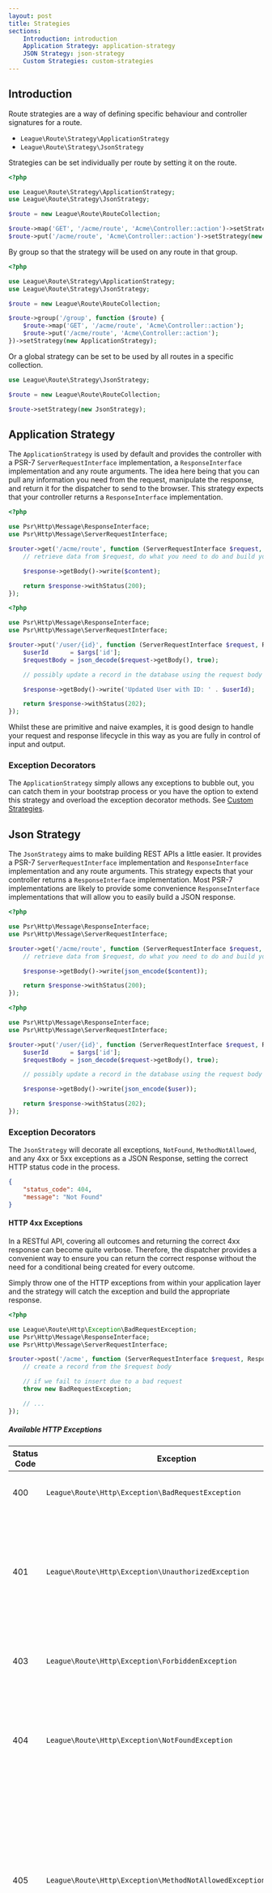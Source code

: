 ```yaml
---
layout: post
title: Strategies
sections:
    Introduction: introduction
    Application Strategy: application-strategy
    JSON Strategy: json-strategy
    Custom Strategies: custom-strategies
---
```

## Introduction

Route strategies are a way of defining specific behaviour and controller signatures for a route.

- `League\Route\Strategy\ApplicationStrategy`
- `League\Route\Strategy\JsonStrategy`

Strategies can be set individually per route by setting it on the route.

~~~php
<?php

use League\Route\Strategy\ApplicationStrategy;
use League\Route\Strategy\JsonStrategy;

$route = new League\Route\RouteCollection;

$route->map('GET', '/acme/route', 'Acme\Controller::action')->setStrategy(new ApplicationStrategy);
$route->put('/acme/route', 'Acme\Controller::action')->setStrategy(new JsonStrategy);
~~~

By group so that the strategy will be used on any route in that group.

~~~php
<?php

use League\Route\Strategy\ApplicationStrategy;
use League\Route\Strategy\JsonStrategy;

$route = new League\Route\RouteCollection;

$route->group('/group', function ($route) {
    $route->map('GET', '/acme/route', 'Acme\Controller::action');
    $route->put('/acme/route', 'Acme\Controller::action');
})->setStrategy(new ApplicationStrategy);
~~~

Or a global strategy can be set to be used by all routes in a specific collection.

~~~php
use League\Route\Strategy\JsonStrategy;

$route = new League\Route\RouteCollection;

$route->setStrategy(new JsonStrategy);
~~~

## Application Strategy

The `ApplicationStrategy` is used by default and provides the controller with a PSR-7 `ServerRequestInterface` implementation, a `ResponseInterface` implementation and any route arguments. The idea here being that you can pull any information you need from the request, manipulate the response, and return it for the dispatcher to send to the browser. This strategy expects that your controller returns a `ResponseInterface` implementation.

~~~php
<?php

use Psr\Http\Message\ResponseInterface;
use Psr\Http\Message\ServerRequestInterface;

$router->get('/acme/route', function (ServerRequestInterface $request, ResponseInterface $response) {
    // retrieve data from $request, do what you need to do and build your $content

    $response->getBody()->write($content);

    return $response->withStatus(200);
});
~~~

~~~php
<?php

use Psr\Http\Message\ResponseInterface;
use Psr\Http\Message\ServerRequestInterface;

$router->put('/user/{id}', function (ServerRequestInterface $request, ResponseInterface $response, array $args) {
    $userId      = $args['id'];
    $requestBody = json_decode($request->getBody(), true);

    // possibly update a record in the database using the request body

    $response->getBody()->write('Updated User with ID: ' . $userId);

    return $response->withStatus(202);
});
~~~

Whilst these are primitive and naive examples, it is good design to handle your request and response lifecycle in this way as you are fully in control of input and output.

### Exception Decorators

The `ApplicationStrategy` simply allows any exceptions to bubble out, you can catch them in your bootstrap process or you have the option to extend this strategy and overload the exception decorator methods. See [Custom Strategies](/3.x/custom-strategies).

## Json Strategy

The `JsonStrategy` aims to make building REST APIs a little easier. It provides a PSR-7 `ServerRequestInterface` implementation and `ResponseInterface` implementation and any route arguments. This strategy expects that your controller returns a `ResponseInterface` implementation. Most PSR-7 implementations are likely to provide some convenience `ResponseInterface` implementations that will allow you to easily build a JSON response.

~~~php
<?php

use Psr\Http\Message\ResponseInterface;
use Psr\Http\Message\ServerRequestInterface;

$router->get('/acme/route', function (ServerRequestInterface $request, ResponseInterface $response) {
    // retrieve data from $request, do what you need to do and build your $content

    $response->getBody()->write(json_encode($content));

    return $response->withStatus(200);
});
~~~

~~~php
<?php

use Psr\Http\Message\ResponseInterface;
use Psr\Http\Message\ServerRequestInterface;

$router->put('/user/{id}', function (ServerRequestInterface $request, ResponseInterface $response, array $args) {
    $userId      = $args['id'];
    $requestBody = json_decode($request->getBody(), true);

    // possibly update a record in the database using the request body and get an array of the $user

    $response->getBody()->write(json_encode($user));

    return $response->withStatus(202);
});
~~~

### Exception Decorators

The `JsonStrategy` will decorate all exceptions, `NotFound`, `MethodNotAllowed`, and any 4xx or 5xx exceptions as a JSON Response, setting the correct HTTP status code in the process.

~~~json
{
    "status_code": 404,
    "message": "Not Found"
}
~~~

#### HTTP 4xx Exceptions

In a RESTful API, covering all outcomes and returning the correct 4xx response can become quite verbose. Therefore, the dispatcher provides a convenient way to ensure you can return the correct response without the need for a conditional being created for every outcome.

Simply throw one of the HTTP exceptions from within your application layer and the strategy will catch the exception and build the appropriate response.

~~~php
<?php

use League\Route\Http\Exception\BadRequestException;
use Psr\Http\Message\ResponseInterface;
use Psr\Http\Message\ServerRequestInterface;

$router->post('/acme', function (ServerRequestInterface $request, ResponseInterface $response) {
    // create a record from the $request body

    // if we fail to insert due to a bad request
    throw new BadRequestException;

    // ...
});
~~~

##### Available HTTP Exceptions

| Status Code | Exception                                                         | Description                                                                                                                                                                                                  |
| ----------- | ----------------------------------------------------------------- | ------------------------------------------------------------------------------------------------------------------------------------------------------------------------------------------------------------ |
| 400         | `League\Route\Http\Exception\BadRequestException`                 | The request cannot be fulfilled due to bad syntax.                                                                                                                                                           |
| 401         | `League\Route\Http\Exception\UnauthorizedException`               | Similar to 403 Forbidden, but specifically for use when authentication is required and has failed or has not yet been provided.                                                                              |
| 403         | `League\Route\Http\Exception\ForbiddenException`                  | The request was a valid request, but the server is refusing to respond to it.                                                                                                                                |
| 404         | `League\Route\Http\Exception\NotFoundException`                   | The requested resource could not be found but may be available again in the future.                                                                                                                          |
| 405         | `League\Route\Http\Exception\MethodNotAllowedException`           | A request was made of a resource using a request method not supported by that resource; for example, using GET on a form which requires data to be presented via POST, or using PUT on a read-only resource. |
| 406         | `League\Route\Http\Exception\NotAcceptableException`              | The requested resource is only capable of generating content not acceptable according to the Accept headers sent in the request.                                                                             |
| 409         | `League\Route\Http\Exception\ConflictException`                   | Indicates that the request could not be processed because of conflict in the request, such as an edit conflict in the case of multiple updates.                                                              |
| 410         | `League\Route\Http\Exception\GoneException`                       | Indicates that the resource requested is no longer available and will not be available again.                                                                                                                |
| 411         | `League\Route\Http\Exception\LengthRequiredException`             | The request did not specify the length of its content, which is required by the requested resource.                                                                                                          |
| 412         | `League\Route\Http\Exception\PreconditionFailedException`         | The server does not meet one of the preconditions that the requester put on the request.                                                                                                                     |
| 415         | `League\Route\Http\Exception\UnsupportedMediaException`           | The request entity has a media type which the server or resource does not support.                                                                                                                           |
| 417         | `League\Route\Http\Exception\ExpectationFailedException`          | The server cannot meet the requirements of the Expect request-header field.                                                                                                                                  |
| 418         | `League\Route\Http\Exception\ImATeapotException`                  | [I'm a teapot](http://en.wikipedia.org/wiki/April_Fools%27_Day_RFC).                                                                                                                                         |
| 428         | `League\Route\Http\Exception\PreconditionRequiredException`       | The origin server requires the request to be conditional.                                                                                                                                                    |
| 429         | `League\Route\Http\Exception\TooManyRequestsException`            | The user has sent too many requests in a given amount of time.                                                                                                                                               |
| 451         | `League\Route\Http\Exception\UnavailableForLegalReasonsException` | The resource is unavailable for legal reasons.                                                                                                                                                               |

## Custom Strategies

You can build your own custom strategy to use in your application as long as it is an implementation of `League\Route\Strategy\StrategyInterface`. A strategy is tasked with:

1. Providing a callable that decorates and returns your controllers response.
2. Providing a callable that will decorate a 404 Not Found Exception and return a response.
3. Providing a callable that will decorate a 405 Method Not Allowed Exception.
4. Providing a callable that will decorate any other exception.

Each of these callables should implement a PSR-7 compatible middleware signature.

~~~php
<?php

use Psr\Http\Message\ResponseInterface;
use Psr\Http\Message\ServerResponseInterface;

function (ServerRequestInterface $request, ResponseInterface $response, callable $next) {
    // ...
    return $response;

    // or
    return $next($request, $response);
}
~~~

This is so that the callable can be appended to the current middleware stack and executed as the request completes.

~~~php
<?php

namespace League\Route\Strategy;

use \Exception;
use League\Route\Http\Exception\MethodNotAllowedException;
use League\Route\Http\Exception\NotFoundException;
use League\Route\Route;

interface StrategyInterface
{
    /**
     * Return a PSR-7 compatible middleware callable.
     *
     * ```
     * return function ($request, $response, $next) {
     *     // ...
     *     return $next($request, $response);
     * }
     * ```
     *
     * @param \League\Route\Route $route
     * @param array               $vars - named route arguments
     *
     * @return callable
     */
    public function getCallable(Route $route, array $vars);

    /**
     * Tasked with handling a not found exception, expects a
     * PSR-7 compatible middleware/callable to be returned
     * or for the exception to simply be thrown.
     *
     * ```
     * throw $exception;
     * ```
     * or
     * ```
     * return function ($request, $response) {
     *     // ...
     *     // it is recommended to return the response when decorating an exception
     *     return $response;
     * }
     * ```
     *
     * @param \League\Route\Http\Exception\NotFoundException $exception
     *
     * @return callable
     */
    public function getNotFoundDecorator(NotFoundException $exception);

    /**
     * Taskied with handling a not allowed exception, expects a
     * PSR-7 compatible middleware/callable to be returned
     * or for the exception to simply be thrown.
     *
     * ```
     * throw $exception;
     * ```
     * or
     * ```
     * return function ($request, $response) {
     *     // ...
     *     // it is recommended to return the response when decorating an exception
     *     return $response;
     * }
     * ```
     *
     * @param \League\Route\Http\Exception\MethodNotAllowedException $exception
     *
     * @return callable
     */
    public function getMethodNotAllowedDecorator(MethodNotAllowedException $exception);

    /**
     * Taskied with handling a standard exception, expects a
     * PSR-7 compatible middleware/callable to be returned
     * or for the exception to simply be thrown.
     *
     * ```
     * throw $exception;
     * ```
     * or
     * ```
     * return function ($request, $response) {
     *     // ...
     *     // it is recommended to return the response when decorating an exception
     *     return $response;
     * }
     * ```
     *
     * @param \Exception $exception
     *
     * @return callable
     */
    public function getExceptionDecorator(Exception $exception);
}
~~~

When working in production with the `ApplicationStrategy` it is recommended that you extend that strategy and overload the exception decorator methods to gracefully handle errors.

